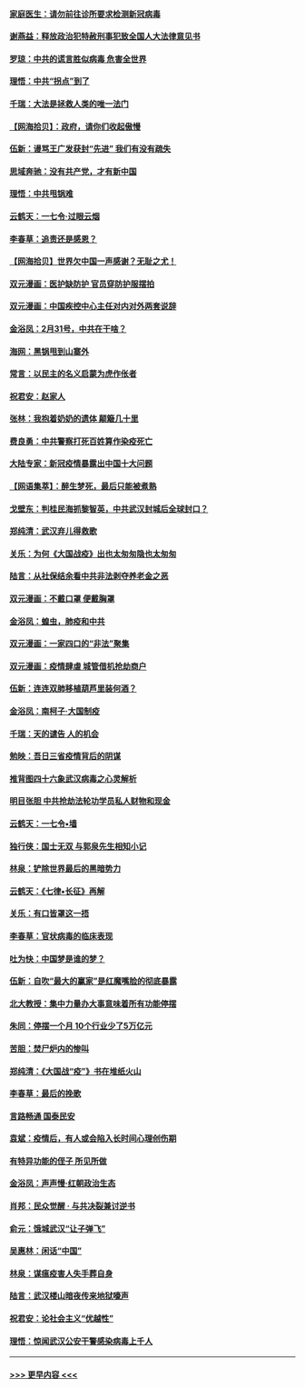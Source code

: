 #### [家庭医生：请勿前往诊所要求检测新冠病毒](../pages/nsc993/n11929190.md?t=03110931) 
#### [谢燕益：释放政治犯特赦刑事犯致全国人大法律意见书](../pages/nsc993/n11928978.md?t=03110931) 
#### [罗琼：中共的谎言胜似病毒 危害全世界](../pages/nsc993/n11922636.md?t=03110931) 
#### [理悟：中共“拐点”到了](../pages/nsc993/n11928496.md?t=03110931) 
#### [千瑞：大法是拯救人类的唯一法门](../pages/nsc993/n11927637.md?t=03110931) 
#### [【网海拾贝】：政府，请你们收起傲慢](../pages/nsc993/n11926932.md?t=03110931) 
#### [伍新：谩骂王广发获封“先进” 我们有没有疏失](../pages/nsc993/n11926101.md?t=03110931) 
#### [思域奔驰：没有共产党，才有新中国](../pages/nsc993/n11926058.md?t=03110931) 
#### [理悟：中共甩锅难](../pages/nsc993/n11925355.md?t=03110931) 
#### [云鹤天：一七令·过眼云烟](../pages/nsc993/n11925284.md?t=03110931) 
#### [李春草：追责还是感恩？](../pages/nsc993/n11925274.md?t=03110931) 
#### [【网海拾贝】世界欠中国一声感谢？无耻之尤！](../pages/nsc993/n11925239.md?t=03110931) 
#### [双元漫画：医护缺防护 官员穿防护服摆拍](../pages/nsc993/n11923899.md?t=03110931) 
#### [双元漫画：中国疾控中心主任对内对外两套说辞](../pages/nsc993/n11921994.md?t=03110931) 
#### [金浴凤：2月31号，中共在干啥？](../pages/nsc993/n11922706.md?t=03110931) 
#### [海网：黑锅甩到山寨外](../pages/nsc993/n11922688.md?t=03110931) 
#### [常言：以民主的名义启蒙为虎作伥者](../pages/nsc993/n11922217.md?t=03110931) 
#### [祝君安：赵家人](../pages/nsc993/n11922209.md?t=03110931) 
#### [张林：我抱着奶奶的遗体 颠簸几十里](../pages/nsc993/n11920945.md?t=03110931) 
#### [费良勇：中共警察打死百姓算作染疫死亡](../pages/nsc993/n11919264.md?t=03110931) 
#### [大陆专家：新冠疫情暴露出中国十大问题](../pages/nsc993/n11919187.md?t=03110931) 
#### [【网语集萃】：醉生梦死，最后只能被煮熟](../pages/nsc993/n11918994.md?t=03110931) 
#### [戈壁东：判桂民海抓黎智英，中共武汉封城后全球封口？](../pages/nsc993/n11917982.md?t=03110931) 
#### [郑纯清：武汉弃儿得救歌](../pages/nsc993/n11917881.md?t=03110931) 
#### [关乐：为何《大国战疫》出也太匆匆隐也太匆匆](../pages/nsc993/n11917792.md?t=03110931) 
#### [陆言：从社保结余看中共非法剥夺养老金之恶](../pages/nsc993/n11917084.md?t=03110931) 
#### [双元漫画：不戴口罩 便戴胸罩](../pages/nsc993/n11916447.md?t=03110931) 
#### [金浴凤：蝗虫，肺疫和中共](../pages/nsc993/n11916904.md?t=03110931) 
#### [双元漫画：一家四口的“非法”聚集](../pages/nsc993/n11916378.md?t=03110931) 
#### [双元漫画：疫情肆虐 城管借机抢劫商户](../pages/nsc993/n11916310.md?t=03110931) 
#### [伍新：连连双肺移植葫芦里装何酒？](../pages/nsc993/n11913667.md?t=03110931) 
#### [金浴凤：南柯子·大国制疫](../pages/nsc993/n11913657.md?t=03110931) 
#### [千瑞：天的谴告  人的机会](../pages/nsc993/n11913309.md?t=03110931) 
#### [勉映：吾日三省疫情背后的阴谋](../pages/nsc993/n11913079.md?t=03110931) 
#### [推背图四十六象武汉病毒之心灵解析](../pages/nsc993/n11911761.md?t=03110931) 
#### [明目张胆 中共抢劫法轮功学员私人财物和现金](../pages/nsc993/n11910262.md?t=03110931) 
#### [云鹤天：一七令▪墙](../pages/nsc993/n11910627.md?t=03110931) 
#### [独行侠：国士无双 与郭泉先生相知小记](../pages/nsc993/n11910613.md?t=03110931) 
#### [林泉：铲除世界最后的黑暗势力](../pages/nsc993/n11909320.md?t=03110931) 
#### [云鹤天：《七律▪长征》再解](../pages/nsc993/n11909327.md?t=03110931) 
#### [关乐：有口皆罩这一捂](../pages/nsc993/n11908393.md?t=03110931) 
#### [李春草：官状病毒的临床表现](../pages/nsc993/n11908339.md?t=03110931) 
#### [吐为快：中国梦是谁的梦？](../pages/nsc993/n11906564.md?t=03110931) 
#### [伍新：自吹“最大的赢家”是红魔嘴脸的彻底暴露](../pages/nsc993/n11906407.md?t=03110931) 
#### [北大教授：集中力量办大事意味着所有功能停摆](../pages/nsc993/n11904800.md?t=03110931) 
#### [朱同：停摆一个月 10个行业少了5万亿元](../pages/nsc993/n11904498.md?t=03110931) 
#### [苦胆：焚尸炉内的惨叫](../pages/nsc993/n11904479.md?t=03110931) 
#### [郑纯清：《大国战“疫”》书在堆纸火山](../pages/nsc993/n11904450.md?t=03110931) 
#### [李春草：最后的挽歌](../pages/nsc993/n11904441.md?t=03110931) 
#### [言路畅通 国泰民安](../pages/nsc993/n11904222.md?t=03110931) 
#### [袁斌：疫情后，有人或会陷入长时间心理创伤期](../pages/nsc993/n11901514.md?t=03110931) 
#### [有特异功能的侄子 所见所做](../pages/nsc993/n11901154.md?t=03110931) 
#### [金浴凤：声声慢‧红朝政治生态](../pages/nsc993/n11899553.md?t=03110931) 
#### [肖邦：民众觉醒 · 与共决裂兼讨逆书](../pages/nsc993/n11898435.md?t=03110931) 
#### [俞元：饿城武汉“让子弹飞”](../pages/nsc993/n11898344.md?t=03110931) 
#### [吴惠林：闲话“中国”](../pages/nsc993/n11898182.md?t=03110931) 
#### [林泉：谋瘟疫害人失手葬自身](../pages/nsc993/n11897892.md?t=03110931) 
#### [陆言：武汉楼山暗夜传来地狱嚎声](../pages/nsc993/n11897033.md?t=03110931) 
#### [祝君安：论社会主义“优越性”](../pages/nsc993/n11897005.md?t=03110931) 
#### [理悟：惊闻武汉公安干警感染病毒上千人](../pages/nsc993/n11896947.md?t=03110931) 

----
#### [ >>> 更早内容 <<< ](../indexes/nsc993-earlier.md)
